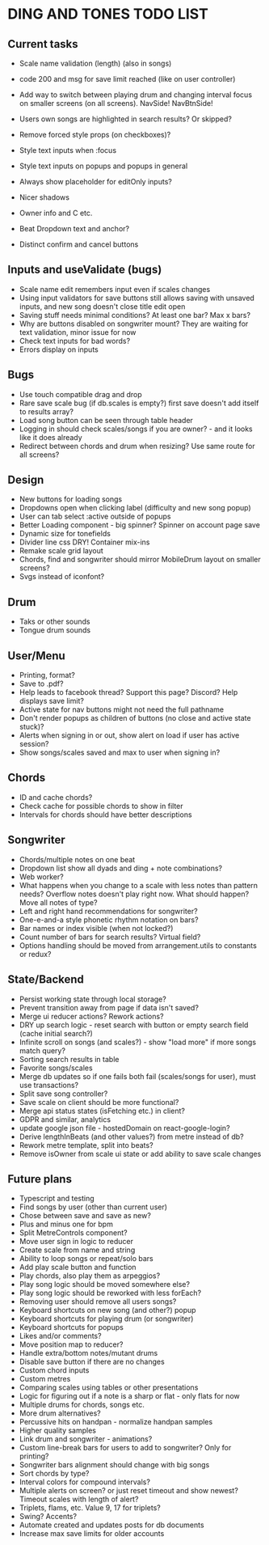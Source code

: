 # DING AND TONES TODO LIST

## Current tasks

* Scale name validation (length) (also in songs)
* code 200 and msg for save limit reached (like on user controller)
* Add way to switch between playing drum and changing interval focus on smaller screens (on all screens). NavSide! NavBtnSide!
* Users own songs are highlighted in search results? Or skipped?
* Remove forced style props (on checkboxes)?

* Style text inputs when :focus
* Style text inputs on popups and popups in general
* Always show placeholder for editOnly inputs?
* Nicer shadows
* Owner info and C etc.
* Beat Dropdown text and anchor?
* Distinct confirm and cancel buttons

## Inputs and useValidate (bugs)

* Scale name edit remembers input even if scales changes
* Using input validators for save buttons still allows saving with unsaved inputs, and new song doesn't close title edit open
* Saving stuff needs minimal conditions? At least one bar? Max x bars?
* Why are buttons disabled on songwriter mount? They are waiting for text validation, minor issue for now
* Check text inputs for bad words?
* Errors display on inputs

## Bugs

* Use touch compatible drag and drop
* Rare save scale bug (if db.scales is empty?) first save doesn't add itself to results array?
* Load song button can be seen through table header
* Logging in should check scales/songs if you are owner? - and it looks like it does already
* Redirect between chords and drum when resizing? Use same route for all screens?

## Design

* New buttons for loading songs
* Dropdowns open when clicking label (difficulty and new song popup)
* User can tab select :active outside of popups
* Better Loading component - big spinner? Spinner on account page save
* Dynamic size for tonefields
* Divider line css DRY! Container mix-ins
* Remake scale grid layout
* Chords, find and songwriter should mirror MobileDrum layout on smaller screens?
* Svgs instead of iconfont?

## Drum

* Taks or other sounds
* Tongue drum sounds

## User/Menu

* Printing, format?
* Save to .pdf?
* Help leads to facebook thread? Support this page? Discord? Help displays save limit?
* Active state for nav buttons might not need the full pathname
* Don't render popups as children of buttons (no close and active state stuck)?
* Alerts when signing in or out, show alert on load if user has active session?
* Show songs/scales saved and max to user when signing in?

## Chords

* ID and cache chords?
* Check cache for possible chords to show in filter
* Intervals for chords should have better descriptions

## Songwriter

* Chords/multiple notes on one beat
* Dropdown list show all dyads and ding + note combinations?
* Web worker?
* What happens when you change to a scale with less notes than pattern needs? Overflow notes doesn't play right now. What should happen? Move all notes of type?
* Left and right hand recommendations for songwriter?
* One-e-and-a style phonetic rhythm notation on bars?
* Bar names or index visible (when not locked?)
* Count number of bars for search results? Virtual field?
* Options handling should be moved from arrangement.utils to constants or redux?

## State/Backend

* Persist working state through local storage?
* Prevent transition away from page if data isn't saved?
* Merge ui reducer actions? Rework actions?
* DRY up search logic - reset search with button or empty search field (cache initial search?)
* Infinite scroll on songs (and scales?) - show "load more" if more songs match query?
* Sorting search results in table
* Favorite songs/scales
* Merge db updates so if one fails both fail (scales/songs for user), must use transactions?
* Split save song controller?
* Save scale on client should be more functional?
* Merge api status states (isFetching etc.) in client?
* GDPR and similar, analytics
* update google json file - hostedDomain on react-google-login?
* Derive lengthInBeats (and other values?) from metre instead of db?
* Rework metre template, split into beats?
* Remove isOwner from scale ui state or add ability to save scale changes

## Future plans

* Typescript and testing
* Find songs by user (other than current user)
* Chose between save and save as new?
* Plus and minus one for bpm
* Split MetreControls component?
* Move user sign in logic to reducer
* Create scale from name and string
* Ability to loop songs or repeat/solo bars
* Add play scale button and function
* Play chords, also play them as arpeggios?
* Play song logic should be moved somewhere else?
* Play song logic should be reworked with less forEach?
* Removing user should remove all users songs?
* Keyboard shortcuts on new song (and other?) popup
* Keyboard shortcuts for playing drum (or songwriter)
* Keyboard shortcuts for popups
* Likes and/or comments?
* Move position map to reducer?
* Handle extra/bottom notes/mutant drums
* Disable save button if there are no changes
* Custom chord inputs
* Custom metres
* Comparing scales using tables or other presentations
* Logic for figuring out if a note is a sharp or flat - only flats for now
* Multiple drums for chords, songs etc.
* More drum alternatives?
* Percussive hits on handpan - normalize handpan samples
* Higher quality samples
* Link drum and songwriter - animations?
* Custom line-break bars for users to add to songwriter? Only for printing?
* Songwriter bars alignment should change with big songs
* Sort chords by type?
* Interval colors for compound intervals?
* Multiple alerts on screen? or just reset timeout and show newest? Timeout scales with length of alert?
* Triplets, flams, etc. Value 9, 17 for triplets?
* Swing? Accents?
* Automate created and updates posts for db documents
* Increase max save limits for older accounts
